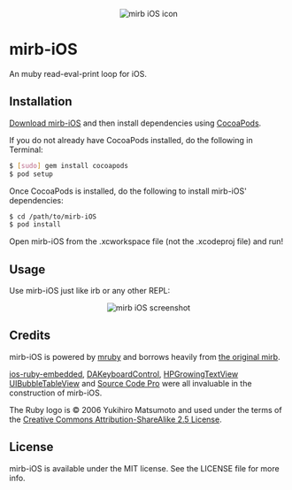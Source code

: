 <p align="center" >
  <img src="http://jzzocc.com/images/mirb-iOS-icon-transparent.png" alt="mirb iOS icon" />
</p>

# mirb-iOS

An muby read-eval-print loop for iOS.

## Installation

[Download mirb-iOS](https://github.com/jzzocc/mirb-iOS/zipball/master) and then install dependencies using [CocoaPods](http://cocoapods.org/).

If you do not already have CocoaPods installed, do the following in Terminal:

``` bash
$ [sudo] gem install cocoapods
$ pod setup
```

Once CocoaPods is installed, do the following to install mirb-iOS' dependencies:

``` bash
$ cd /path/to/mirb-iOS
$ pod install
```

Open mirb-iOS from the .xcworkspace file (not the .xcodeproj file) and run!

## Usage

Use mirb-iOS just like irb or any other REPL:

<p align="center" >
  <img src="http://jzzocc.com/images/mirb-iOS-screenshot.png" alt="mirb iOS screenshot" />
</p>

## Credits

mirb-iOS is powered by [mruby](https://github.com/mruby/mruby) and borrows heavily from [the original mirb](https://github.com/mruby/mruby/blob/master/mrbgems/mruby-bin-mirb/tools/mirb/mirb.c).

[ios-ruby-embedded](https://github.com/carsonmcdonald/ios-ruby-embedded), [DAKeyboardControl](https://github.com/danielamitay/DAKeyboardControl), [HPGrowingTextView](https://github.com/HansPinckaers/GrowingTextView) [UIBubbleTableView](http://github.com/AlexBarinov/UIBubbleTableView) and [Source Code Pro](https://github.com/adobe/source-code-pro) were all invaluable in the construction of mirb-iOS.

The Ruby logo is © 2006 Yukihiro Matsumoto and used under the terms of the [Creative Commons Attribution-ShareAlike 2.5 License](http://creativecommons.org/licenses/by-sa/2.5/).

## License

mirb-iOS is available under the MIT license. See the LICENSE file for more info.
